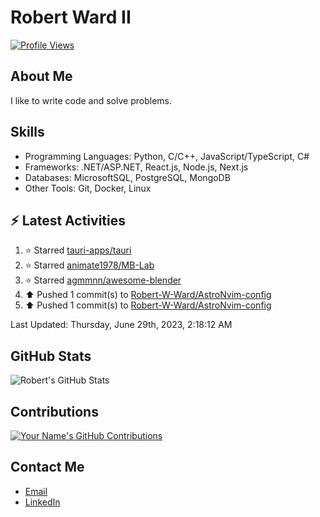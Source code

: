 
# Robert Ward II

[![Profile Views](https://komarev.com/ghpvc/?username=Robert-W-Ward)](https://github.com/Robert-W-Ward)

## About Me
I like to write code and solve problems.

## Skills
- Programming Languages: Python, C/C++, JavaScript/TypeScript, C#
- Frameworks: .NET/ASP.NET, React.js, Node.js, Next.js
- Databases: MicrosoftSQL, PostgreSQL, MongoDB
- Other Tools: Git, Docker, Linux

## :zap: Latest Activities
<!--RECENT_ACTIVITY:start-->
1. ⭐ Starred [tauri-apps/tauri](https://github.com/tauri-apps/tauri)
2. ⭐ Starred [animate1978/MB-Lab](https://github.com/animate1978/MB-Lab)
3. ⭐ Starred [agmmnn/awesome-blender](https://github.com/agmmnn/awesome-blender)
4. ⬆️ Pushed 1 commit(s) to [Robert-W-Ward/AstroNvim-config](https://github.com/Robert-W-Ward/AstroNvim-config)
5. ⬆️ Pushed 1 commit(s) to [Robert-W-Ward/AstroNvim-config](https://github.com/Robert-W-Ward/AstroNvim-config)
<!--RECENT_ACTIVITY:end-->

<!--RECENT_ACTIVITY:last_update-->
Last Updated: Thursday, June 29th, 2023, 2:18:12 AM
<!--RECENT_ACTIVITY:last_update_end-->

<!--END_SECTIN:activity-->
## GitHub Stats
![Robert's GitHub Stats](https://github-readme-stats.vercel.app/api?username=Robert-W-Ward&show_icons=true&theme=radical)

## Contributions
[![Your Name's GitHub Contributions](https://github-readme-streak-stats.herokuapp.com/?user=Robert-W-Ward&theme=radical)](https://github.com/your-username)

## Contact Me
- [Email](mailto:robertwesleyward2019@gmail.com)
- [LinkedIn](https://linkedin.com/in/https://www.linkedin.com/in/robert-ward-ii/)
